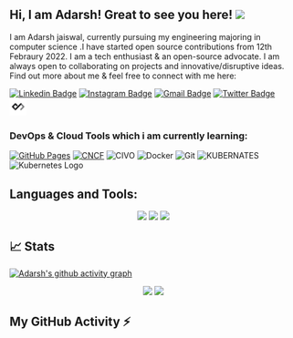 ## Hi, I am Adarsh! Great to see you here! <img src="https://raw.githubusercontent.com/aemmadi/aemmadi/master/wave.gif" width="30px">

I am Adarsh jaiswal, currently pursuing my engineering majoring in computer science .I have started open source contributions from 12th Febraury 2022. I am a tech enthusiast & an open-source advocate. I am always open to collaborating on projects and innovative/disruptive ideas. Find out more about me & feel free to connect with me here:

[![Linkedin Badge](https://img.shields.io/badge/-Adarshjaiswal-blue?style=flat-square&logo=Linkedin&logoColor=white&link=https://www.linkedin.com/in/adarsh-jaiswal-502643216/)](https://www.linkedin.com/in/adarsh-jaiswal-502643216/)
[![Instagram Badge](https://img.shields.io/badge/-Adarsh_jaiss-red?style=flat-square&logo=instagram&logoColor=white&link=https://www.instagram.com/adarsh_jaiss/)](https://www.instagram.com/adarsh_jaiss/)
[![Gmail Badge](https://img.shields.io/badge/-its.adarshjaiss@gmail.com-c14438?style=flat-square&logo=Gmail&logoColor=white&link=mailto:its.adarshjaiss@gmail.com)](mailto:its.adarshjaiss@gmail.com)
[![Twitter Badge](https://img.shields.io/badge/-twtadarsh-lightblue?style=flat-square&logo=Twitter&logoColor=white&link=https://twitter.com/TwtAdarsh)](https://twitter.com/TwtAdarsh)
&ensp;<a href="https://app.daily.dev/adarsh_jaiss"><img src="https://github.com/FrancescoXX/FrancescoXX/blob/main/App%20Icon%20-%20Black.png" title="daily.dev" 
	alt="daily.devGitHub" width="30"/></a>








### DevOps & Cloud Tools which i am currently learning:

<a href="#"><img alt="GitHub Pages" src="https://img.shields.io/badge/GitHub%20Pages-%23327FC7.svg?logo=github&logoColor=white"></a>
<a href="#"><img alt="CNCF" src="https://img.shields.io/badge/CNCF%20-%23430098.svg?logo=CNCF&logoColor=white"></a>
![CIVO](https://img.shields.io/badge/-CIVO-darkblue?style=flat-square&logo=CIVO)
![Docker](https://img.shields.io/badge/-Docker-black?style=flat-square&logo=docker)
![Git](https://img.shields.io/badge/-Git-black?style=flat-square&logo=git)
![KUBERNATES](https://img.shields.io/badge/-KUBERNATES-black?style=flat-square&logo=KUBERNATES) 
<img src="https://cdn.worldvectorlogo.com/logos/kubernets.svg" title="Kubernetes" alt="Kubernetes Logo" width="20"/>&emsp;



 






							 
## Languages and Tools:
<p align="center">
<img src="https://img.shields.io/badge/python-3776AB.svg?&style=for-the-badge&logo=python&logoColor=white" height="25"/>
<img src="https://img.shields.io/badge/VS%20Code-007ACC.svg?&style=for-the-badge&logo=visual-studio-code&logoColor=white" height="25"/>
<img src="https://img.shields.io/badge/-Git-black?&style=for-the-badge&logo=git" height="25"/>
 
</tr>
</table>

<br />

    
## 📈 Stats
 [![Adarsh's github activity graph](https://activity-graph.herokuapp.com/graph?username=adarsh-jaiss&theme=xcode)](https://git.io/Adarsh-jaiss)
<p align="center">
	
  <img width="48%" src="https://github-readme-stats.vercel.app/api?username=Adarsh-jaiss&show_icons=true&theme=radical" />
  <img width="48%" src="https://github-readme-streak-stats.herokuapp.com/?user=adarsh-jaiss&theme=radical" />
</p>




## My GitHub Activity ⚡

<!--START_SECTION:activity-->
 
<!--END_SECTION:activity-->

 
